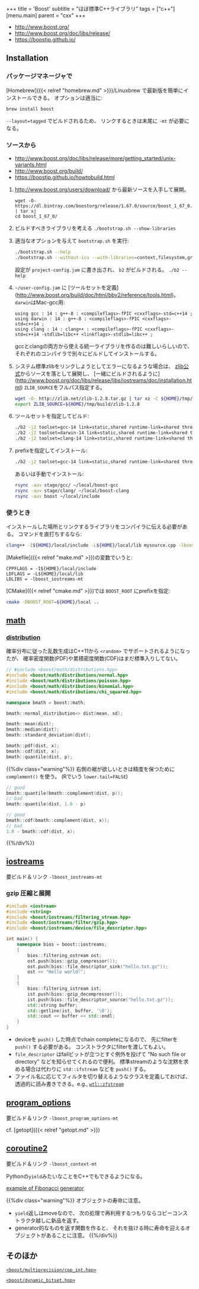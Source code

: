 +++
title = 'Boost'
subtitle = "ほぼ標準C++ライブラリ"
tags = ["c++"]
[menu.main]
  parent = "cxx"
+++

- http://www.boost.org/
- http://www.boost.org/doc/libs/release/
- https://boostjp.github.io/

## Installation

### パッケージマネージャで

[Homebrew]({{< relref "homebrew.md" >}})/Linuxbrew
で最新版を簡単にインストールできる。
オプションは適当に:

    brew install boost

`--layout=tagged` でビルドされるため、
リンクするときは末尾に `-mt` が必要になる。


### ソースから

- http://www.boost.org/doc/libs/release/more/getting_started/unix-variants.html
- http://www.boost.org/build/
- https://boostjp.github.io/howtobuild.html

1.  <http://www.boost.org/users/download/> から最新ソースを入手して展開。
    ```
    wget -O- https://dl.bintray.com/boostorg/release/1.67.0/source/boost_1_67_0.tar.bz2 | tar xj
    cd boost_1_67_0/
    ```

1.  ビルドすべきライブラリを考える `./bootstrap.sh --show-libraries`

1.  適当なオプションを与えて `bootstrap.sh` を実行:
    ```sh
    ./bootstrap.sh --help
    ./bootstrap.sh --without-icu --with-libraries=context,filesystem,graph,iostreams,program_options,serialization,system,test
    ```
    設定が `project-config.jam` に書き出され、
    `b2` がビルドされる。 `./b2 --help`

1. `~/user-config.jam` に [ツールセットを定義]
    (http://www.boost.org/build/doc/html/bbv2/reference/tools.html)。
    `darwin`はMac-gcc用:
    ```
    using gcc : 14 : g++-8 : <compileflags>-fPIC <cxxflags>-std=c++14 ;
    using darwin : 14 : g++-8 : <compileflags>-fPIC <cxxflags>-std=c++14 ;
    using clang : 14 : clang++ : <compileflags>-fPIC <cxxflags>-std=c++14 -stdlib=libc++ <linkflags>-stdlib=libc++ ;
    ```
    gccとclangの両方から使える統一ライブラリを作るのは難しいらしいので、
    それぞれのコンパイラで別々にビルドしてインストールする。

1.  システム標準zlibをリンクしようとしてエラーになるような場合は、
    [zlib公式](http://zlib.net/)からソースを落として展開し、
    [一緒にビルドされるように]
    (http://www.boost.org/doc/libs/release/libs/iostreams/doc/installation.html)
    `ZLIB_SOURCE`をフルパス指定する。
    ```sh
    wget -O- http://zlib.net/zlib-1.2.8.tar.gz | tar xz -C ${HOME}/tmp/build
    export ZLIB_SOURCE=${HOME}/tmp/build/zlib-1.2.8
    ```

1.  ツールセットを指定してビルド:
    ```sh
    ./b2 -j2 toolset=gcc-14 link=static,shared runtime-link=shared threading=multi variant=release --layout=tagged --build-dir=../b2gcc --stagedir=stage/gcc stage
    ./b2 -j2 toolset=darwin-14 link=static,shared runtime-link=shared threading=multi variant=release --layout=tagged --build-dir=../b2gcc --stagedir=stage/gcc stage
    ./b2 -j2 toolset=clang-14 link=static,shared runtime-link=shared threading=multi variant=release --layout=tagged --build-dir=../b2clang --stagedir=stage/clang stage
    ```

1.  prefixを指定してインストール:
    ```sh
    ./b2 -j2 toolset=gcc-14 link=static,shared runtime-link=shared threading=multi variant=release --layout=tagged --build-dir=../b2gcc --stagedir=stage/gcc --prefix=${HOME}/local install
    ```
    あるいは手動でインストール:
    ```sh
    rsync -auv stage/gcc/ ~/local/boost-gcc
    rsync -auv stage/clang/ ~/local/boost-clang
    rsync -auv boost ~/local/include
    ```

### 使うとき

インストールした場所とリンクするライブラリをコンパイラに伝える必要がある。
コマンドを直打ちするなら:
```sh
clang++ -I${HOME}/local/include -L${HOME}/local/lib mysource.cpp -lboost_iostreams-mt -o a.out
```

[Makefile]({{< relref "make.md" >}})の変数でいうと:
```make
CPPFLAGS = -I${HOME}/local/include
LDFLAGS = -L${HOME}/local/lib
LDLIBS = -lboost_iostreams-mt
```

[CMake]({{< relref "cmake.md" >}})では `BOOST_ROOT` にprefixを指定:
```sh
cmake -DBOOST_ROOT=${HOME}/local ..
```


## [math](http://www.boost.org/doc/libs/release/libs/math/doc/html/)

### [distribution](http://www.boost.org/doc/libs/release/libs/math/doc/html/dist.html)

確率分布に従った乱数生成はC++11から `<random>` でサポートされるようになったが、
確率密度関数(PDF)や累積密度関数(CDF)はまだ標準入りしてない。

```c++
// #include <boost/math/distributions.hpp>
#include <boost/math/distributions/normal.hpp>
#include <boost/math/distributions/poisson.hpp>
#include <boost/math/distributions/binomial.hpp>
#include <boost/math/distributions/chi_squared.hpp>

namespace bmath = boost::math;

bmath::normal_distribution<> dist(mean, sd);

bmath::mean(dist);
bmath::median(dist);
bmath::standard_deviation(dist);

bmath::pdf(dist, x);
bmath::cdf(dist, x);
bmath::quantile(dist, p);
```

{{%div class="warning"%}}
右側の裾が欲しいときは精度を保つために `complement()` を使う。
(Rでいう `lower.tail=FALSE`)

```c++
// good
bmath::quantile(bmath::complement(dist, p));
// bad
bmath::quantile(dist, 1.0 - p)

// good
bmath::cdf(bmath::complement(dist, x));
// bad
1.0 - bmath::cdf(dist, x);
```
{{%/div%}}


## [iostreams](http://www.boost.org/doc/libs/release/libs/iostreams/doc/)

要ビルド＆リンク `-lboost_iostreams-mt`

### gzip 圧縮と展開

```c++
#include <iostream>
#include <string>
#include <boost/iostreams/filtering_stream.hpp>
#include <boost/iostreams/filter/gzip.hpp>
#include <boost/iostreams/device/file_descriptor.hpp>

int main() {
    namespace bios = boost::iostreams;
    {
        bios::filtering_ostream ost;
        ost.push(bios::gzip_compressor());
        ost.push(bios::file_descriptor_sink("hello.txt.gz"));
        ost << "Hello world!";
    }
    {
        bios::filtering_istream ist;
        ist.push(bios::gzip_decompressor());
        ist.push(bios::file_descriptor_source("hello.txt.gz"));
        std::string buffer;
        std::getline(ist, buffer, '\0');
        std::cout << buffer << std::endl;
    }
}
```

- deviceを `push()` した時点でchain completeになるので、
  先にfilterを `push()` する必要がある。
  コンストラクタにfilterを渡してもよい。
- `file_descriptor` はfailビットが立つとすぐ例外を投げて
  "No such file or directory" などを知らせてくれるので便利。
  標準streamのような沈黙を求める場合は代わりに
  `std::ifstream` などを `push()` する。
- ファイル名に応じてフィルタを切り替えるようなクラスを定義しておけば、
  透過的に読み書きできる。e.g.,
  [`wtl::zfstream`](https://github.com/heavywatal/cxxwtl/blob/master/zfstream.hpp)


## [program_options](http://www.boost.org/doc/libs/release/doc/html/program_options.html)

要ビルド＆リンク `-lboost_program_options-mt`

cf. [getopt]({{< relref "getopt.md" >}})


## [coroutine2](http://www.boost.org/doc/libs/release/libs/coroutine2/doc/html/)

要ビルド＆リンク `-lboost_context-mt`

Pythonの`yield`みたいなことをC++でもできるようになる。

[example of Fibonacci generator](https://github.com/heavywatal/scribble/blob/master/cxx/boost_coroutine2.cpp)

{{%div class="warning"%}}
オブジェクトの寿命に注意。

- `yield`返しはmoveなので、
  次の処理で再利用するつもりならコピーコンストラクタ越しに新品を返す。
- generator的なものを返す関数を作ると、
  それを抜ける時に寿命を迎えるオブジェクトがあることに注意。
{{%/div%}}

## そのほか

[`<boost/multiprecision/cpp_int.hpp>`](http://www.boost.org/libs/multiprecision)

[`<boost/dynamic_bitset.hpp>`](http://www.boost.org/libs/dynamic_bitset)
